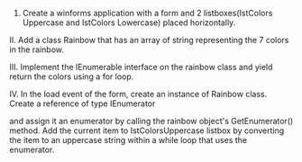 1. Create a winforms application with a form and 2 listboxes(IstColors Uppercase and IstColors Lowercase) placed horizontally.

II. Add a class Rainbow that has an array of string representing the 7 colors in the rainbow.

III. Implement the IEnumerable interface on the rainbow class and yield return the colors using a for loop.

IV. In the load event of the form, create an instance of Rainbow class. Create a reference of type IEnumerator

and assign it an enumerator by calling the rainbow object's GetEnumerator() method. Add the current item to IstColorsUppercase listbox by converting the item to an uppercase string within a while loop that uses the enumerator.